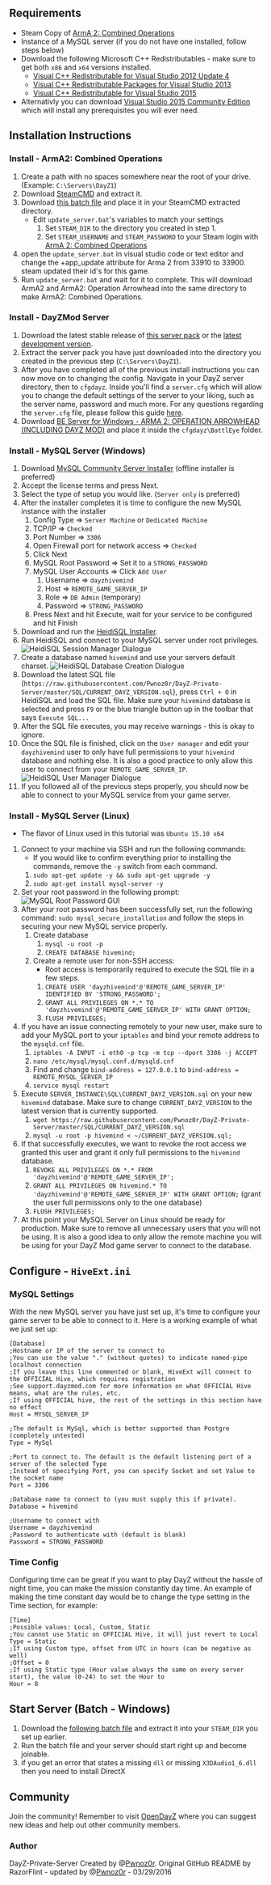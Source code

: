 ## Requirements
* Steam Copy of [ArmA 2: Combined Operations](http://store.steampowered.com/sub/4639/)
* Instance of a MySQL server (if you do not have one installed, follow steps below)
* Download the following Microsoft C++ Redistributables - make sure to get both `x86` and `x64` versions installed.
	* [Visual C++ Redistributable for Visual Studio 2012 Update 4](https://www.microsoft.com/en-us/download/details.aspx?id=30679)
	* [Visual C++ Redistributable Packages for Visual Studio 2013](https://www.microsoft.com/en-us/download/details.aspx?id=40784)
	* [Visual C++ Redistributable for Visual Studio 2015](https://www.microsoft.com/en-us/download/details.aspx?id=48145)
* Alternativly you can download [Visual Studio 2015 Community Edition](https://www.visualstudio.com/en-us/products/visual-studio-community-vs.aspx) which will install any prerequisites you will ever need.

## Installation Instructions
### Install - ArmA2: Combined Operations
1. Create a path with no spaces somewhere near the root of your drive. (Example: `C:\Servers\DayZ1`)
2. Download [SteamCMD](https://steamcdn-a.akamaihd.net/client/installer/steamcmd.zip) and extract it.
3. Download [this batch file](https://rainier.tech/games/dayzmod/update_server.bat) and place it in your SteamCMD extracted directory.
	* Edit `update_server.bat`'s variables to match your settings
		1. Set `STEAM_DIR` to the directory you created in step 1.
		2. Set `STEAM_USERNAME` and `STEAM_PASSWORD` to your Steam login with [ArmA 2: Combined Operations](http://store.steampowered.com/sub/4639)
4. open the `update_server.bat` in visual studio code or text editor and change the +app_update attribute for Arma 2 from 33910 to 33900. steam updated their id's for this game.
5. Run `update_server.bat` and wait for it to complete. This will download ArmA2 and ArmA2: Operation Arrowhead into the same directory to make ArmA2: Combined Operations.
### Install - DayZMod Server
1. Download the latest stable release of [this server pack](https://github.com/Pwnoz0r/DayZ-Private-Server/releases) or the [latest development version](https://github.com/Pwnoz0r/DayZ-Private-Server/archive/master.zip).
2. Extract the server pack you have just downloaded into the directory you created in the previous step (`C:\Servers\DayZ1`).
3. After you have completed all of the previous install instructions you can now move on to changing the config. Navigate in your DayZ server directory, then to `cfgdayz`. Inside you'll find a `server.cfg` which will allow you to change the default settings of the server to your liking, such as the server name, password and much more. For any questions regarding the `server.cfg` file, please follow this guide [here](https://community.bistudio.com/wiki/server.cfg).
4. Download [BE Server for Windows - ARMA 2: OPERATION ARROWHEAD (INCLUDING DAYZ MOD)](http://www.battleye.com/downloads) and place it inside the `cfgdayz\BattlEye` folder.

### Install - MySQL Server (Windows)
1. Download [MySQL Community Server Installer](http://dev.mysql.com/downloads/windows/installer) (offline installer is preferred)
2. Accept the license terms and press Next.
3. Select the type of setup you would like. (`Server only` is preferred)
4. After the installer completes it is time to configure the new MySQL instance with the installer
	1. Config Type => `Server Machine` or `Dedicated Machine`
	2. TCP/IP => `Checked`
	3. Port Number => `3306`
	4. Open Firewall port for network access => `Checked`
	5. Click Next
	6. MySQL Root Password => Set it to a `STRONG_PASSWORD`
	7. MySQL User Accounts => Click `Add User`
		1. Username => `dayzhivemind`
		2. Host => `REMOTE_GAME_SERVER_IP`
		3. Role => `DB Admin` (temporary)
		4. Password => `STRONG_PASSWORD`
	8. Press Next and hit Execute, wait for your service to be configured and hit Finish
5. Download and run the [HeidiSQL Installer](http://www.heidisql.com/download.php).
6. Run HeidiSQL and connect to your MySQL server under root privileges. ![HeidiSQL Session Manager Dialogue](http://i.imgur.com/zWhS5ZI.png)
7. Create a database named `hivemind` and use your servers default charset. ![HeidiSQL Database Creation Dialogue](http://i.imgur.com/MetaFxT.png)
8. Download the latest SQL file (`https://raw.githubusercontent.com/Pwnoz0r/DayZ-Private-Server/master/SQL/CURRENT_DAYZ_VERSION.sql`), press `Ctrl + O` in HeidiSQL and load the SQL file. Make sure your `hivemind` database is selected and press `F9` or the blue triangle button up in the toolbar that says `Execute SQL...`
9. After the SQL file executes, you may receive warnings - this is okay to ignore.
10. Once the SQL file is finished, click on the `User manager` and edit your `dayzhivemind` user to only have full permissions to your `hivemind` database and nothing else. It is also a good practice to only allow this user to connect from your `REMOTE_GAME_SERVER_IP`. ![HeidiSQL User Manager Dialogue](http://i.imgur.com/ARIdCAO.png)
11. If you followed all of the previous steps properly, you should now be able to connect to your MySQL service from your game server.

### Install - MySQL Server (Linux)
* The flavor of Linux used in this tutorial was `Ubuntu 15.10 x64`
1. Connect to your machine via SSH and run the following commands:
	* If you would like to confirm everything prior to installing the commands, remove the `-y` switch from each command.
	1. `sudo apt-get update -y && sudo apt-get upgrade -y`
	2. `sudo apt-get install mysql-server -y`
2. Set your root password in the following prompt:
	![MySQL Root Password GUI](http://i.imgur.com/sjhvQcz.png)
3. After your root password has been successfully set, run the following command: `sudo mysql_secure_installation` and follow the steps in securing your new MySQL service properly.
	1. Create database
		1. `mysql -u root -p`
		2. `CREATE DATABASE hivemind;`
	2. Create a remote user for non-SSH access:
		* Root access is temporarily required to execute the SQL file in a few steps.
		1. `CREATE USER 'dayzhivemind'@'REMOTE_GAME_SERVER_IP' IDENTIFIED BY 'STRONG_PASSWORD';`
		2. `GRANT ALL PRIVILEGES ON *.* TO 'dayzhivemind'@'REMOTE_GAME_SERVER_IP' WITH GRANT OPTION;`
		3. `FLUSH PRIVILEGES;`
4.  If you have an issue connecting remotely to your new user, make sure to add your MySQL port to your `iptables` and bind your remote address to the `mysqld.cnf` file.
	1. `iptables -A INPUT -i eth0 -p tcp -m tcp --dport 3306 -j ACCEPT`
	2. `nano /etc/mysql/mysql.conf.d/mysqld.cnf`
	3. Find and change `bind-address = 127.0.0.1` to `bind-address = REMOTE_MYSQL_SERVER_IP`
	4. `service mysql restart`
5. Execute `SERVER_INSTANCE\SQL\CURRENT_DAYZ_VERSION.sql` on your new `hivemind` database. Make sure to change `CURRENT_DAYZ_VERSION` to the latest version that is currently supported.
	1. `wget https://raw.githubusercontent.com/Pwnoz0r/DayZ-Private-Server/master/SQL/CURRENT_DAYZ_VERSION.sql`
	2. `mysql -u root -p hivemind < ~/CURRENT_DAYZ_VERSION.sql;`
6. If that successfully executes, we want to revoke the root access we granted this user and grant it only full permissions to the `hivemind` database.
	1. `REVOKE ALL PRIVILEGES ON *.* FROM 'dayzhivemind'@'REMOTE_GAME_SERVER_IP';`
	2. `GRANT ALL PRIVILEGES ON hivemind.* TO 'dayzhivemind'@'REMOTE_GAME_SERVER_IP' WITH GRANT OPTION;` (grant the user full permissions only to the one database)
	3. `FLUSH PRIVILEGES;`
7. At this point your MySQL Server on Linux should be ready for production. Make sure to remove all unnecessary users that you will not be using. It is also a good idea to only allow the remote machine you will be using for your DayZ Mod game server to connect to the database.

## Configure - `HiveExt.ini`
### MySQL Settings
With the new MySQL server you have just set up, it's time to configure your game server to be able to connect to it. Here is a working example of what we just set up:
```
[Database]
;Hostname or IP of the server to connect to
;You can use the value "." (without quotes) to indicate named-pipe localhost connection
;If you leave this line commented or blank, HiveExt will connect to the OFFICIAL Hive, which requires registration
;See support.dayzmod.com for more information on what OFFICIAL Hive means, what are the rules, etc.
;If using OFFICIAL hive, the rest of the settings in this section have no effect
Host = MYSQL_SERVER_IP

;The default is MySql, which is better supported than Postgre (completely untested)
Type = MySql

;Port to connect to. The default is the default listening port of a server of the selected Type
;Instead of specifying Port, you can specify Socket and set Value to the socket name
Port = 3306

;Database name to connect to (you must supply this if private).
Database = hivemind

;Username to connect with
Username = dayzhivemind
;Password to authenticate with (default is blank)
Password = STRONG_PASSWORD
```
### Time Config
Configuring time can be great if you want to play DayZ without the hassle of night time, you can make the mission constantly day time. An example of making the time constant day would be to change the type setting in the Time section, for example:
```
[Time]
;Possible values: Local, Custom, Static
;You cannot use Static on OFFICIAL Hive, it will just revert to Local
Type = Static
;If using Custom type, offset from UTC in hours (can be negative as well)
;Offset = 0
;If using Static type (Hour value always the same on every server start), the value (0-24) to set the Hour to
Hour = 8
```

## Start Server (Batch - Windows)
1. Download the [following batch file](https://rainier.tech/games/dayzmod/start_server.bat) and extract it into your `STEAM_DIR` you set up earlier.
2. Run the batch file and your server should start right up and become joinable.
3. if you get an error that states a missing `dll` or missing `X3DAudio1_6.dll` then you need to install DirectX
    
## Community
Join the community! Remember to visit [OpenDayZ](http://opendayz.net) where you can suggest new ideas and help out other community members.
### Author
DayZ-Private-Server Created by @[Pwnoz0r](https://github.com/Pwnoz0r). Original GitHub README by RazorFlint - updated by @[Pwnoz0r](https://github.com/Pwnoz0r) - 03/29/2016

